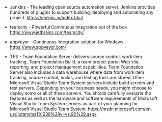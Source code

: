 * Jenkins - The leading open source automation server, Jenkins provides hundreds of plugins to support building, deploying and automating any project. https://jenkins.io/index.html

* teamcity - Powerful Continuous Integration out of the box https://www.jetbrains.com/teamcity/

* appveyor - Continuous Integration solution for Windows - https://www.appveyor.com/

* TFS - Team Foundation Server delivers source control, work item tracking, Team Foundation Build, a team project portal Web site, reporting, and project management capabilities. Team Foundation Server also includes a data warehouse where data from work item tracking, source control, builds, and testing tools are stored. Other Microsoft Visual Studio Team System servers include build servers and test servers. Depending on your business needs, you might choose to deploy some or all of these servers. You should carefully evaluate the features as well as the hardware and software requirements of Microsoft Visual Studio Team System servers as part of your planning for Microsoft Visual Studio Team System. https://msdn.microsoft.com/en-us/library/ms181238%28v=vs.90%29.aspx
